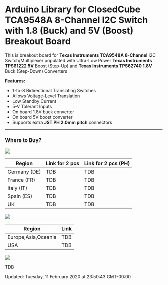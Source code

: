 Arduino Library for
ClosedCube TCA9548A 8-Channel I2C Switch with 1.8 (Buck) and 5V (Boost) Breakout Board
===

This is breakout board for **Texas Instruments TCA9548A 8-Channel** I2C Switch/Multiplexer 
populated with Ultra-Low Power **Texas Instruments TPS61222 5V** Boost (Step-Up) and **Texas Instruments TPS62740 1.8V** Buck (Step-Down) Converters 

**Features:**
 - 1-to-8 Bidirectional Translating Switches
 - Allows Voltage-Level Translation
 - Low Standby Current
 - 5-V Tolerant Inputs
 - On board 1.8V buck converter
 - On board 5V boost converter
 - Supports extra **JST PH 2.0mm pitch** connectors
 
    
---
### Where to Buy?

[![](http://images.closedcube.uk/logo/github/amazon.png)](https://www.amazon.co.uk/dp/B01GBOGNFE)

| Region  | Link for 2 pcs | Link for 2 pcs (PH) |
| ------------- | ------------- |------------- |
| Germany (DE) | TDB | TDB |
| France (FR) | TDB | TDB |
| Italy (IT) | TDB | TDB |
| Spain (ES) | TDB | TDB |
| UK |  TDB | TDB |


[![](http://images.closedcube.uk/logo/github/ebay.gif)](http://www.ebay.co.uk/itm/182129971333)

| Region  | Link |
| ------------- | ------------- |
| Europe,Asia,Oceania | TDB  |
| USA  | TDB |


[![](http://images.closedcube.uk/logo/github/tindie.png)](https://www.tindie.com/stores/closedcube/)

TDB





Updated: Tuesday, 11 February 2020 at 23:50:43 GMT-00:00
